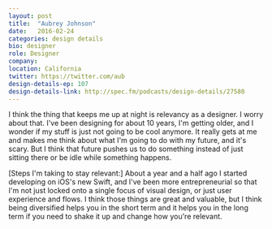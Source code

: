 ```yaml
---
layout: post
title:  "Aubrey Johnson"
date:   2016-02-24
categories: design details
bio: designer
role: Designer
company:
location: California
twitter: https://twitter.com/aub
design-details-ep: 107
design-details-link: http://spec.fm/podcasts/design-details/27580
---
```


I think the thing that keeps me up at night is relevancy as a designer. I worry about that. I've been designing for about 10 years, I'm getting older, and I wonder if my stuff is just not going to be cool anymore. It really gets at me and makes me think about what I'm going to do with my future, and it's scary. But I think that future pushes us to do something instead of just sitting there or be idle while something happens.

[Steps I'm taking to stay relevant:] About a year and a half ago I started developing on iOS's new Swift, and I've been more entrepreneurial so that I'm not just locked onto a single focus of visual design, or just user experience and flows. I think those things are great and valuable, but I think being diversified helps you in the short term and it helps you in the long term if you need to shake it up and change how you're relevant. 
